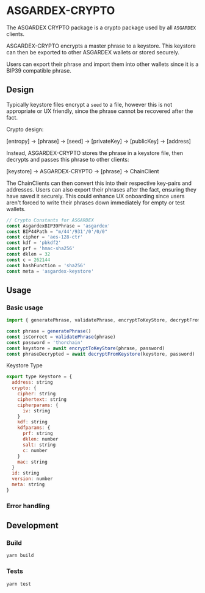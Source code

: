 # ASGARDEX-CRYPTO

The ASGARDEX CRYPTO package is a crypto package used by all `ASGARDEX` clients.

ASGARDEX-CRYPTO encrypts a master phrase to a keystore. This keystore can then be exported to other ASGARDEX wallets or stored securely.

Users can export their phrase and import them into other wallets since it is a BIP39 compatible phrase.

## Design

Typically keystore files encrypt a `seed` to a file, however this is not appropriate or UX friendly, since the phrase cannot be recovered after the fact.

Crypto design:

[entropy] -> [phrase] -> [seed] -> [privateKey] -> [publicKey] -> [address]

Instead, ASGARDEX-CRYPTO stores the phrase in a keystore file, then decrypts and passes this phrase to other clients:

[keystore] -> ASGARDEX-CRYPTO -> [phrase] -> ChainClient

The ChainClients can then convert this into their respective key-pairs and addresses.
Users can also export their phrases after the fact, ensuring they have saved it securely. This could enhance UX onboarding since users aren't forced to write their phrases down immediately for empty or test wallets.

```js
// Crypto Constants for ASGARDEX
const AsgardexBIP39Phrase = 'asgardex'
const BIP44Path = "m/44'/931'/0'/0/0"
const cipher = 'aes-128-ctr'
const kdf = 'pbkdf2'
const prf = 'hmac-sha256'
const dklen = 32
const c = 262144
const hashFunction = 'sha256'
const meta = 'asgardex-keystore'
```

## Usage

### Basic usage

```js
import { generatePhrase, validatePhrase, encryptToKeyStore, decryptFromKeystore } from '../src/crypto'

const phrase = generatePhrase()
const isCorrect = validatePhrase(phrase)
const password = 'thorchain'
const keystore = await encryptToKeyStore(phrase, password)
const phraseDecrypted = await decryptFromKeystore(keystore, password)
```

Keystore Type

```js
export type Keystore = {
  address: string
  crypto: {
    cipher: string
    ciphertext: string
    cipherparams: {
      iv: string
    }
    kdf: string
    kdfparams: {
      prf: string
      dklen: number
      salt: string
      c: number
    }
    mac: string
  }
  id: string
  version: number
  meta: string
}
```

### Error handling

## Development

### Build

```bash
yarn build
```

### Tests

```bash
yarn test
```
